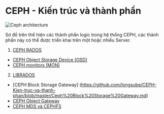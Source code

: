 ﻿# CEPH - Kiến trúc và thành phần
![Ceph architecture](http://image.prntscr.com/image/59213e131fcf4366a454f023a0c80f6e.png)

 Sơ đồ trên thể hiện các thành phần logic trong hệ thống CEPH, các thành phần này có thể được triển khai trên một hoặc nhiều Server.
 1. [CEPH RADOS](https://github.com/longsube/CEPH-Kien-truc-va-thanh-phan/blob/master/CEPH%20RADOS.md)
  - [CEPH Object Storage Device (OSD)](https://github.com/longsube/CEPH-Kien-truc-va-thanh-phan/blob/master/CEPH%20Object%20Storage%20Device%20(OSD).md)
  - [CEPH monitors (MON)](https://github.com/longsube/CEPH-Kien-truc-va-thanh-phan/blob/master/Ceph%20Monitor.md)
 2. [LIBRADOS](https://github.com/longsube/CEPH-Kien-truc-va-thanh-phan/blob/master/Librados.md)
  - [CEPH Block Storage Gateway] (https://github.com/longsube/CEPH-Kien-truc-va-thanh-phan/blob/master/Ceph%20Block%20Storage%20Gateway.md)
  - [CEPH Object Gateway](https://github.com/longsube/CEPH-Kien-truc-va-thanh-phan/blob/master/Ceph%20Object%20Gateway.md)
  - [CEPH MDS và CEPHFS](https://github.com/longsube/CEPH-Kien-truc-va-thanh-phan/blob/master/Ceph%20MDS.md)
